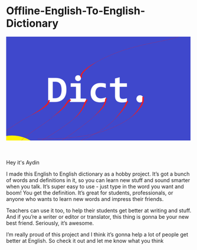 # Offline-English-To-English-Dictionary
<a href="url"><img src="https://github.com/iam-aydin/English-To-English-Dictionary/blob/0acd7257efebb1e85c00149706ea443aaff8f161/splash.png" height="auto" width="500"></a>

<br/><br/> 
Hey it's Aydin

I made this English to English dictionary as a hobby project. It’s got a bunch of words and definitions in it, so you can learn new stuff and sound smarter when you talk. It’s super easy to use - just type in the word you want and boom! You get the definition. It’s great for students, professionals, or anyone who wants to learn new words and impress their friends.

Teachers can use it too, to help their students get better at writing and stuff. And if you’re a writer or editor or translator, this thing is gonna be your new best friend. Seriously, it’s awesome.

I’m really proud of this project and I think it’s gonna help a lot of people get better at English. So check it out and let me know what you think

